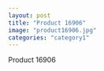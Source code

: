 ```yaml
---
layout: post
title: "Product 16906"
image: "product16906.jpg"
categories: "category1"
---
```

Product 16906
